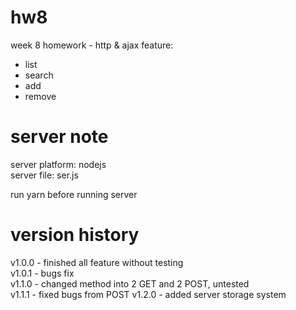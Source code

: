 # hw8

week 8 homework - http &amp; ajax 
feature:
+ list
+ search
+ add
+ remove

# server note
server platform: nodejs  
server file: ser.js  

run yarn before running server

# version history

v1.0.0 - finished all feature without testing  
v1.0.1 - bugs fix  
v1.1.0 - changed method into 2 GET and 2 POST, untested  
v1.1.1 - fixed bugs from POST
v1.2.0 - added server storage system